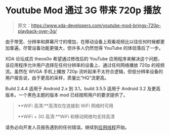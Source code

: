 # Youtube Mod 通过 3G 带来 720p 播放

> 原文：<https://www.xda-developers.com/youtube-mod-brings-720p-playback-over-3g/>

由于带宽、分辨率和屏幕尺寸的增加，在移动设备上观看视频比以往任何时候都更加普遍。尽管设备功能更强大，但许多人仍然觉得 YouTube 的体验落后了一步。

XDA 论坛成员 theos0o 希望通过修改后的 YouTube 应用程序来解决这个问题，该应用程序允许用户选择在任何分辨率的设备上、通过任何网络播放 720p 的视频流。虽然在 WVGA 手机上播放 720p 流听起来不太符合逻辑，但低分辨率设备的用户报告说，由于更高的采样，质量比“HQ”流更高。

Build 2.4.4 适用于 Android 2.x 到 3.1，build 3.5.5 适用于 Android 3.2 及更高版本。一个黑色主题的版本 mod 已经按照用户的要求提供了。

> **WiFi 高清:**高清仅在连接到 WiFi 网络时可用
> 
> **WiFi + 3G 高清:**WiFi 和移动网络均支持高清

请务必向开发人员报告遇到的任何错误。继续到[应用线程](http://forum.xda-developers.com/showthread.php?t=1529715)开始。